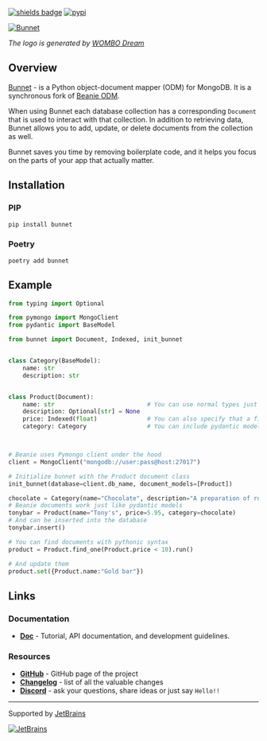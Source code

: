 [![shields badge](https://shields.io/badge/-docs-blue)](https://roman-right.github.io/bunnet/)
[![pypi](https://img.shields.io/pypi/v/bunnet.svg)](https://pypi.python.org/pypi/bunnet)

[![Bunnet](https://github.com/roman-right/bunnet/raw/main/docs/assets/1.png)](https://github.com/roman-right/bunnet)

*The logo is generated by [WOMBO Dream](https://www.wombo.art)*

## Overview

[Bunnet](https://github.com/roman-right/bunnet) - is a Python object-document mapper (ODM) for MongoDB. It is a synchronous fork of [Beanie ODM](https://github.com/roman-right/beanie).

When using Bunnet each database collection has a corresponding `Document` that
is used to interact with that collection. In addition to retrieving data,
Bunnet allows you to add, update, or delete documents from the collection as
well.

Bunnet saves you time by removing boilerplate code, and it helps you focus on
the parts of your app that actually matter.

## Installation

### PIP

```shell
pip install bunnet
```

### Poetry

```shell
poetry add bunnet
```
## Example

```python
from typing import Optional

from pymongo import MongoClient
from pydantic import BaseModel

from bunnet import Document, Indexed, init_bunnet


class Category(BaseModel):
    name: str
    description: str


class Product(Document):
    name: str                          # You can use normal types just like in pydantic
    description: Optional[str] = None
    price: Indexed(float)              # You can also specify that a field should correspond to an index
    category: Category                 # You can include pydantic models as well



# Beanie uses Pymongo client under the hood 
client = MongoClient("mongodb://user:pass@host:27017")

# Initialize bunnet with the Product document class
init_bunnet(database=client.db_name, document_models=[Product])

chocolate = Category(name="Chocolate", description="A preparation of roasted and ground cacao seeds.")
# Beanie documents work just like pydantic models
tonybar = Product(name="Tony's", price=5.95, category=chocolate)
# And can be inserted into the database
tonybar.insert() 

# You can find documents with pythonic syntax
product = Product.find_one(Product.price < 10).run()

# And update them
product.set({Product.name:"Gold bar"})

```

## Links

### Documentation

- **[Doc](https://roman-right.github.io/bunnet/)** - Tutorial, API documentation, and development guidelines.

### Resources

- **[GitHub](https://github.com/roman-right/bunnet)** - GitHub page of the
  project
- **[Changelog](https://roman-right.github.io/bunnet/changelog)** - list of all
  the valuable changes
- **[Discord](https://discord.gg/ZTTnM7rMaz)** - ask your questions, share
  ideas or just say `Hello!!`

----
Supported by [JetBrains](https://jb.gg/OpenSource)

[![JetBrains](https://raw.githubusercontent.com/roman-right/beanie/main/assets/logo/jetbrains.svg)](https://jb.gg/OpenSource)
